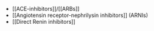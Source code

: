 - [[ACE-inhibitors]]/[[ARBs]] 
- [[Angiotensin receptor-nephrilysin inhibitors]] (ARNIs)
- [[Direct Renin inhibitors]] 